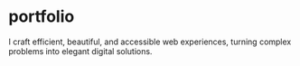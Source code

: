 # portfolio
I craft efficient, beautiful, and accessible web experiences, turning complex problems into elegant digital solutions.
